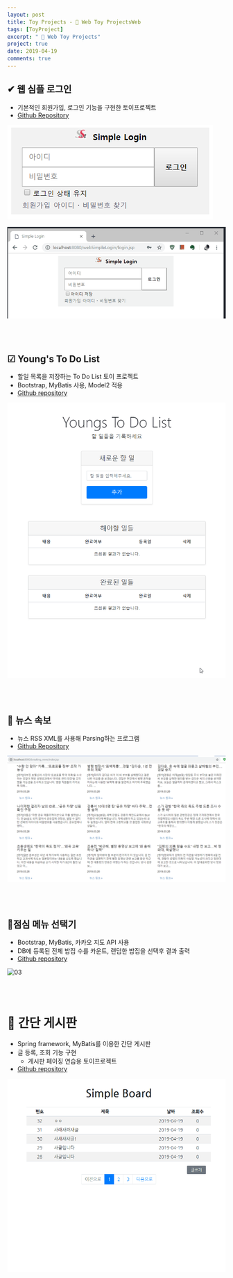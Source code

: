 ```yaml
---
layout: post
title: Toy Projects - 🤖 Web Toy ProjectsWeb
tags: [ToyProject]
excerpt: " 🤖 Web Toy Projects"
project: true
date: 2019-04-19
comments: true
---
```


## ✔ 웹 심플 로그인 

* 기본적인 회원가입, 로그인 기능을 구현한 토이프로젝트
* [Github Repository](https://github.com/younggeun0/webSimpleLogin)

![01](https://github.com/younggeun0/younggeun0.github.io/raw/master/_posts/img/toyProjects/webSimpleLogin/01.png?raw=true)

![02](https://github.com/younggeun0/younggeun0.github.io/raw/master/_posts/img/toyProjects/webSimpleLogin/02.gif?raw=true)

<br/>
<br/>

## ☑ Young's To Do List

* 할일 목록을 저장하는 To Do List 토이 프로젝트
* Bootstrap, MyBatis 사용, Model2 적용
* [Github repository](https://github.com/younggeun0/YonungsToDoList)

![03](https://github.com/younggeun0/younggeun0.github.io/blob/master/_posts/img/toyProjects/toDoList/03.gif?raw=true)

<br/>
<br/>

## 📰 뉴스 속보

* 뉴스 RSS XML를 사용해 Parsing하는 프로그램
* [Github Repository](https://github.com/younggeun0/BreakingNews)

![02](https://github.com/younggeun0/younggeun0.github.io/blob/master/_posts/img/toyProjects/BreakingNews/02.png?raw=true)

<br/>
<br/>

## 🍚점심 메뉴 선택기

* Bootstrap, MyBatis, 카카오 지도 API 사용
* DB에 등록된 전체 밥집 수를 카운트, 랜덤한 밥집을 선택후 결과 출력
* [Github repository](https://github.com/younggeun0/LunchSelector)

![03](https://github.com/younggeun0/younggeun0.github.io/blob/master/_posts/img/toyProjects/lunchSelector/03.gif?raw=true)

<br/>
<br/>

# 📌 간단 게시판

* Spring framework, MyBatis를 이용한 간단 게시판
* 글 등록, 조회 기능 구현
  * 게시판 페이징 연습용 토이프로젝트
* [Github repository](https://github.com/younggeun0/simpleBoard)

![04](https://github.com/younggeun0/younggeun0.github.io/blob/master/_posts/img/toyProjects/simpleBoard/04.gif?raw=true)
